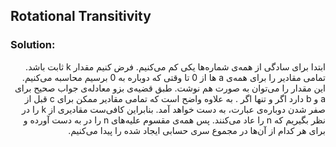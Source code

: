 ## Rotational Transitivity

### Solution:
<div dir="rtl">
ابتدا برای سادگی از همه‌ی شماره‌ها یکی کم می‌کنیم. فرض کنیم مقدار k ثابت باشد. تمامی مقادیر  را برای همه‌ی a ها از 0 تا وقتی که دوباره به 0 برسیم محاسبه می‌کنیم. این مقدار را می‌توان به صورت  هم نوشت. طبق قضیه‌ی بزو معادله‌ی  جواب صحیح برای a و  b دارد اگر و تنها اگر .
به علاوه واضح است که تمامی مقادیر ممکن برای c قبل از صفر شدن دوباره‌ی عبارت، به دست خواهد آمد. بنابراین کافی‌ست مقادیری از k را در نظر بگیریم که n را عاد می‌کنند. پس همه‌ی مقسوم علیه‌های n را در  به دست آورده و برای هر کدام از آن‌ها در  مجموع سری حسابی ایجاد شده را پیدا می‌کنیم.
</div>

